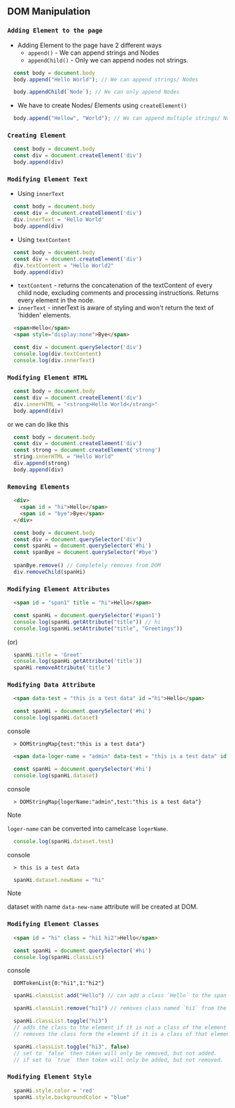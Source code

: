 ## DOM Manipulation

### ```Adding Element to the page```
- Adding Element to the page have 2 different ways
    - `append()` - We can append strings and Nodes
    - `appendChild()` - Only we can append nodes not strings.
```js
  const body = document.body
  body.append("Hello World"); // We can append strings/ Nodes
```
```js
  body.appendChild(`Node`); // We can only append Nodes
```
- We have to create Nodes/ Elements using `createElement()`
```js
  body.append("Hellow", "World"); // We can append multiple strings/ Nodes
```

### ```Creating Element```
```js
  const body = document.body
  const div = document.createElement('div')
  body.append(div)
```

### ```Modifying Element Text```
- Using `innerText`
```js
  const body = document.body
  const div = document.createElement('div')
  div.innerText = 'Hello World'
  body.append(div)
```
- Using `textContent`
```js
  const body = document.body
  const div = document.createElement('div')
  div.textContent = "Hello World2"
  body.append(div)
```
- `textContent` - returns the concatenation of the textContent of every child node, excluding comments and processing instructions. Returns every element in the node.
- `innerText` - innerText is aware of styling and won't return the text of 'hidden' elements.
```html
  <span>Hello</span>
  <span style="display:none">Bye</span>
```
```js
  const div = document.querySelector('div')
  console.log(div.textContent)
  console.log(div.innerText)
```

### ```Modifying Element HTML```
```js
  const body = document.body
  const div = document.createElement('div')
  div.innerHTML = "<strong>Hello World</strong>"
  body.append(div)
```
or we can do like this
```js
  const body = document.body
  const div = document.createElement('div')
  const strong = document.createElement('strong')
  string.innerHTML = "Hello World"
  div.append(strong)
  body.append(div)
```

### ```Removing Elements```
```html
  <div>
    <span id = "hi">Hello</span>
    <span id = "bye">Bye</span>
  </div>
```
```js
  const body = document.body
  const div = document.querySelector('div')
  const spanHi = document.querySelector('#hi')
  const spanBye = document.querySelector('#bye')
  
  spanBye.remove() // Completely removes from DOM
  div.removeChild(spanHi)
```

### ```Modifying Element Attributes```
```html
  <span id = "span1" title = "hi">Hello</span>
```
```js
  const spanHi = document.querySelector('#span1')
  console.log(spanHi.getAttribute("title")) // hi
  console.log(spanHi.setAttribute("title", "Greetings"))
```
(or)
```js
  spanHi.title = 'Greet'
  console.log(spanHi.getAttribute('title'))
  spanHi.removeAttribute('title')
```

### ```Modifying Data Attribute```
```html
  <span data-test = "this is a test data" id ="hi">Hello</span>
```
```js
  const spanHi = document.querySelector('#hi')
  console.log(spanHi.dataset)
```
console
```console
  > DOMStringMap{test:"this is a test data"}
```
```html
  <span data-loger-name = "admin" data-test = "this is a test data" id = "hi">Hello</span>
```
```js
  const spanHi = document.querySelector('#hi')
  console.log(spanHi.dataset)
```
console
```console
  > DOMStringMap{logerName:"admin",test:"this is a test data"}
```

> [!NOTE]
> `loger-name` can be converted into camelcase `logerName`.

```js
  console.log(spanHi.dataset.test)
```
console
```console
  > this is a test data
```
```js
  spanHi.dataset.newName = "hi"
```

> [!NOTE]
> dataset with name `data-new-name` attribute will be created at DOM.

### ```Modifying Element Classes```
```html
  <span id = "hi" class = "hi1 hi2">Hello</span>
```
```js
  const spanHi = document.querySelector('#hi')
  console.log(spanHi.classList)
```
console
```console
  DOMTokenList{0:"hi1",1:"hi2"}
```
```js
  spanHi.classList.add("Hello") // can add a class `Hello` to the span element
```
```js
  spanHi.classList.remove("hi1") // removes class named `hi1` from the span element
```
```js
  spanHi.classList.toggle("hi3") 
  // adds the class to the element if it is not a class of the element already (or)
  // removes the class form the element if it is a class of that element
```
```js
  spanHi.classList.toggle("hi3", false) 
  // set to `false` then token will only be removed, but not added.
  // if set to `true` then token will only be added, but not removed.
```

### ```Modifying Element Style```
```js
  spanHi.style.color = 'red'
  spanHi.style.backgroundColor = "blue"
```